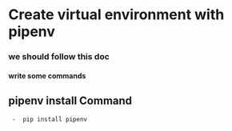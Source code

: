

# Create virtual environment with pipenv
### we should follow this doc
#### write some commands

 ## pipenv install Command  
     -  pip install pipenv
